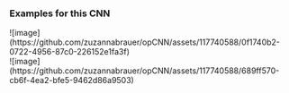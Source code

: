 <h3>Examples for this CNN</h3>
![image](https://github.com/zuzannabrauer/opCNN/assets/117740588/0f1740b2-0722-4956-87c0-226152e1fa3f)
<br>
![image](https://github.com/zuzannabrauer/opCNN/assets/117740588/689ff570-cb6f-4ea2-bfe5-9462d86a9503)

